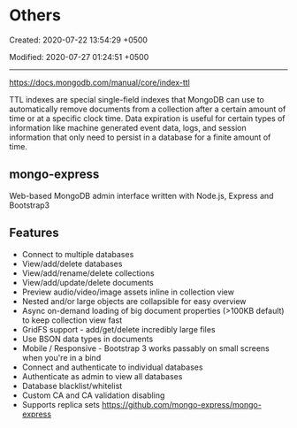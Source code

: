 # Others

Created: 2020-07-22 13:54:29 +0500

Modified: 2020-07-27 01:24:51 +0500

---

<https://docs.mongodb.com/manual/core/index-ttl>

TTL indexes are special single-field indexes that MongoDB can use to automatically remove documents from a collection after a certain amount of time or at a specific clock time. Data expiration is useful for certain types of information like machine generated event data, logs, and session information that only need to persist in a database for a finite amount of time.
## mongo-express

Web-based MongoDB admin interface written with Node.js, Express and Bootstrap3
## Features
-   Connect to multiple databases
-   View/add/delete databases
-   View/add/rename/delete collections
-   View/add/update/delete documents
-   Preview audio/video/image assets inline in collection view
-   Nested and/or large objects are collapsible for easy overview
-   Async on-demand loading of big document properties (>100KB default) to keep collection view fast
-   GridFS support - add/get/delete incredibly large files
-   Use BSON data types in documents
-   Mobile / Responsive - Bootstrap 3 works passably on small screens when you're in a bind
-   Connect and authenticate to individual databases
-   Authenticate as admin to view all databases
-   Database blacklist/whitelist
-   Custom CA and CA validation disabling
-   Supports replica sets
<https://github.com/mongo-express/mongo-express>
